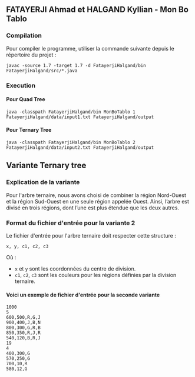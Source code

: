 ## FATAYERJI Ahmad et HALGAND Kyllian - Mon Bo Tablo

### Compilation

Pour compiler le programme, utiliser la commande suivante depuis le répertoire du projet :

```shell
javac -source 1.7 -target 1.7 -d FatayerjiHalgand/bin FatayerjiHalgand/src/*.java
```
### Execution

#### Pour Quad Tree
```
java -classpath FatayerjiHalgand/bin MonBoTablo 1 FatayerjiHalgand/data/input1.txt FatayerjiHalgand/output
```

#### Pour Ternary Tree
```
java -classpath FatayerjiHalgand/bin MonBoTablo 2 FatayerjiHalgand/data/input2.txt FatayerjiHalgand/output
```

## Variante Ternary tree

### Explication de la variante

Pour l'arbre ternaire, nous avons choisi de combiner la région Nord-Ouest et la région Sud-Ouest en une seule région appelée Ouest. Ainsi, l’arbre est divisé en trois régions, dont l’une est plus étendue que les deux autres.

### Format du fichier d'entrée pour la variante 2

Le fichier d'entrée pour l'arbre ternaire doit respecter cette structure :

```
x, y, c1, c2, c3
```
Où :
- ```x``` et ```y``` sont les coordonnées du centre de division.
- ```c1```, ```c2```, ```c3``` sont les couleurs pour les régions définies par la division ternaire.

#### Voici un exemple de fichier d'entrée pour la seconde variante
```
1000 
5 
600,500,R,G,J
900,400,J,B,N
800,300,G,R,B
850,350,R,J,R
540,120,B,R,J
19 
4 
400,300,G 
570,250,G 
700,10,R 
580,12,G
```
